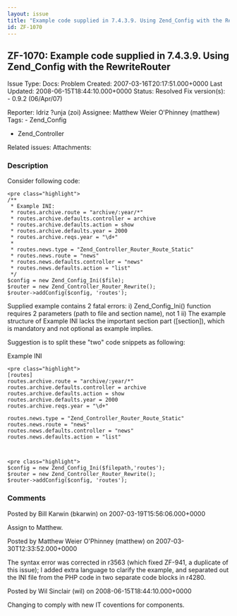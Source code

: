 ```yaml
---
layout: issue
title: "Example code supplied in 7.4.3.9. Using Zend_Config with the RewriteRouter"
id: ZF-1070
---
```


ZF-1070: Example code supplied in 7.4.3.9. Using Zend\_Config with the RewriteRouter
------------------------------------------------------------------------------------

 Issue Type: Docs: Problem Created: 2007-03-16T20:17:51.000+0000 Last Updated: 2008-06-15T18:44:10.000+0000 Status: Resolved Fix version(s): - 0.9.2 (06/Apr/07)
 
 Reporter:  Idriz ?unja (zoi)  Assignee:  Matthew Weier O'Phinney (matthew)  Tags: - Zend\_Config
- Zend\_Controller
 
 Related issues: 
 Attachments: 
### Description

Consider following code:

 
    <pre class="highlight">
    /**
     * Example INI:
     * routes.archive.route = "archive/:year/*"
     * routes.archive.defaults.controller = archive
     * routes.archive.defaults.action = show
     * routes.archive.defaults.year = 2000
     * routes.archive.reqs.year = "\d+"
     * 
     * routes.news.type = "Zend_Controller_Router_Route_Static"
     * routes.news.route = "news"
     * routes.news.defaults.controller = "news"
     * routes.news.defaults.action = "list"
     */
    $config = new Zend_Config_Ini($file);
    $router = new Zend_Controller_Router_Rewrite();
    $router->addConfig($config, 'routes');


Supplied example contains 2 fatal errors: i) Zend\_Config\_Ini() function requires 2 parameters (path to file and section name), not 1 ii) The example structure of Example INI lacks the important section part ([section]), which is mandatory and not optional as example implies.

Suggestion is to split these "two" code snippets as following:

Example INI

 
    <pre class="highlight">
    [routes]
    routes.archive.route = "archive/:year/*"
    routes.archive.defaults.controller = archive
    routes.archive.defaults.action = show
    routes.archive.defaults.year = 2000
    routes.archive.reqs.year = "\d+"
      
    routes.news.type = "Zend_Controller_Router_Route_Static"
    routes.news.route = "news"
    routes.news.defaults.controller = "news"
    routes.news.defaults.action = "list"


 
    <pre class="highlight">
    $config = new Zend_Config_Ini($filepath,'routes');
    $router = new Zend_Controller_Router_Rewrite();
    $router->addConfig($config, 'routes');


 

 

### Comments

Posted by Bill Karwin (bkarwin) on 2007-03-19T15:56:06.000+0000

Assign to Matthew.

 

 

Posted by Matthew Weier O'Phinney (matthew) on 2007-03-30T12:33:52.000+0000

The syntax error was corrected in r3563 (which fixed ZF-941, a duplicate of this issue); I added extra language to clarify the example, and separated out the INI file from the PHP code in two separate code blocks in r4280.

 

 

Posted by Wil Sinclair (wil) on 2008-06-15T18:44:10.000+0000

Changing to comply with new IT coventions for components.

 

 